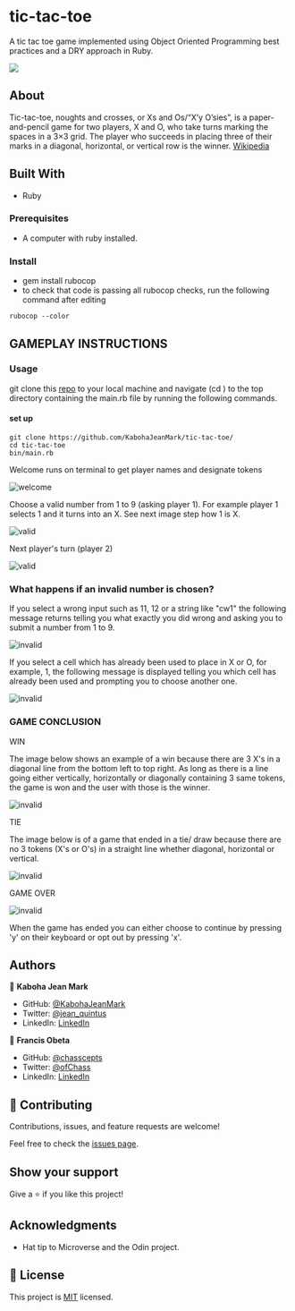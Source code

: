 # tic-tac-toe
A tic tac toe game implemented using Object Oriented Programming best practices and a DRY approach in Ruby.

![](https://img.shields.io/badge/Microverse-blueviolet)

## About
Tic-tac-toe, noughts and crosses, or Xs and Os/“X’y O’sies”, is a paper-and-pencil game for two players, X and O, who take turns marking the spaces in a 3×3 grid. The player who succeeds in placing three of their marks in a diagonal, horizontal, or vertical row is the winner. [Wikipedia](https://en.wikipedia.org/wiki/Tic-tac-toe#:~:text=Tic%2Dtac%2Dtoe%20)


## Built With
- Ruby

### Prerequisites
- A computer with ruby installed.

### Install
- gem install rubocop
- to check that code is passing all rubocop checks, run the following command after editing
```
rubocop --color
```

## GAMEPLAY INSTRUCTIONS

### Usage
git clone this [repo](https://github.com/KabohaJeanMark/tic-tac-toe/) to your local machine and navigate (cd ) to the top directory containing the main.rb file by running the following commands.

#### set up 
```
git clone https://github.com/KabohaJeanMark/tic-tac-toe/
cd tic-tac-toe
bin/main.rb
```

Welcome runs on terminal to get player names and designate tokens

![welcome](assets/welcome-2.png)

Choose a valid number from 1 to 9 (asking player 1). For example player 1 selects 1 and it turns into an X. See next image step how 1 is X.

![valid](assets/p1-select-1-x.png)


Next player's turn (player 2)

![valid](assets/another_turn.png)

### What happens if an invalid number is chosen?

If you select a wrong input such as 11, 12 or a string like "cw1" the following message returns telling you what exactly you did wrong and asking you to submit a number from 1 to 9.  

![invalid](assets/invalid-not-valid-number.png)

If you select a cell which has already been used to place in X or O, for example, 1, the following message is displayed telling you which cell has already been used and prompting you to choose another one.

![invalid](assets/invalid-already.png)

### GAME CONCLUSION

WIN

The image below shows an example of a win because there are 3 X's in a diagonal line from the bottom left to top right. As long as there is a line going either vertically, horizontally or diagonally containing 3 same tokens, the game is won and the user with those is the winner.

![invalid](assets/milestone3_player_win.png)

TIE

The image below is of a game that ended in a tie/ draw because there are no 3 tokens (X's or O's) in a straight line whether diagonal, horizontal or vertical.

![invalid](assets/milestone_3-tie.png)

GAME OVER

![invalid](assets/milestone3_player_win.png)

When the game has ended you can either choose to continue by pressing 'y' on their keyboard or opt out by pressing 'x'.

## Authors

👤 **Kaboha Jean Mark**

- GitHub: [@KabohaJeanMark](https://github.com/KabohaJeanMark)
- Twitter: [@jean_quintus](https://twitter.com/jean_quintus)
- LinkedIn: [LinkedIn](https://www.linkedin.com/in/jean-mark-kaboha-software-engineer/)

👤 **Francis Obeta**

- GitHub: [@chasscepts](https://github.com/chasscepts)
- Twitter: [@ofChass](https://twitter.com/ofChass)
- LinkedIn: [LinkedIn](https://www.linkedin.com/in/francis-obetta-4033b71bb/) 

## 🤝 Contributing

Contributions, issues, and feature requests are welcome!

Feel free to check the [issues page](https://github.com/KabohaJeanMark/tic-tac-toe/issues).

## Show your support

Give a ⭐️ if you like this project!

## Acknowledgments

- Hat tip to Microverse and the Odin project.

## 📝 License

This project is [MIT](./LICENSE) licensed.
